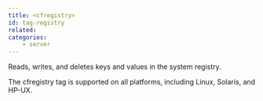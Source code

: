 ```yaml
---
title: <cfregistry>
id: tag-registry
related:
categories:
    - server
---
```


Reads, writes, and deletes keys and values in the system registry. 

The cfregistry tag is supported on all platforms, including Linux, Solaris, and HP-UX.
